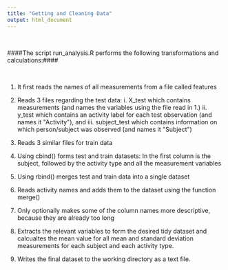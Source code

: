 ```yaml
---
title: "Getting and Cleaning Data"
output: html_document
---
```


<br />

####The script run_analysis.R performs the following transformations and calculations:####

<br />

1. It first reads the names of all measurements from a file called features

2. Reads 3 files regarding the test data:
  i. X_test which contains measurements (and names the variables using the file read in 1.)
  ii. y_test which contains an activity label for each test observation (and names it "Activity"), and 
  iii. subject_test which contains information on which person/subject was observed (and names it "Subject")
  
3. Reads 3 similar files for train data

4. Using cbind() forms test and train datasets: In the first column is the subject, followed by the activity type and all the measurement variables

5. Using rbind() merges test and train data into a single dataset

6. Reads activity names and adds them to the dataset using the function merge() 

7. Only optionally makes some of the column names more descriptive, because they are already too long

8. Extracts the relevant variables to form the desired tidy dataset and calcualtes the mean value for all mean and standard deviation measurements for each subject and each activity type.

9. Writes the final dataset to the working directory as a text file.
